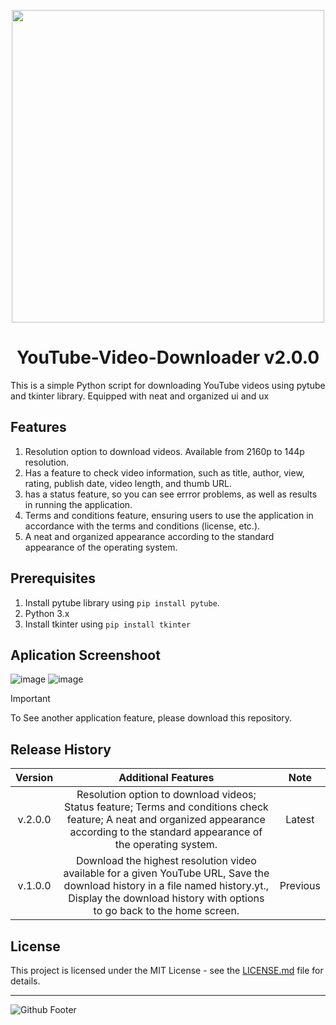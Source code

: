 <p align="center">
<img src="https://github.com/shabir-mp/YouTube-Video-Downloader/assets/133546000/4b2c8a65-0b28-48b0-8e35-036d9bc879c7" width="500"/>
<h1 align="center">YouTube-Video-Downloader v2.0.0</h1>
</p>

This is a simple Python script for downloading YouTube videos using pytube and tkinter library. Equipped with neat and organized ui and ux

## Features
1. Resolution option to download videos. Available from 2160p to 144p resolution.
2. Has a feature to check video information, such as title, author, view, rating, publish date, video length, and thumb URL.
3. has a status feature, so you can see errror problems, as well as results in running the application.
4. Terms and conditions feature, ensuring users to use the application in accordance with the terms and conditions (license, etc.).
5. A neat and organized appearance according to the standard appearance of the operating system.

## Prerequisites
1. Install pytube library using `pip install pytube`.
2. Python 3.x
3. Install tkinter using `pip install tkinter`

## Aplication Screenshoot
![image](https://github.com/shabir-mp/YouTube-Video-Downloader/assets/133546000/4b2c8a65-0b28-48b0-8e35-036d9bc879c7)
![image](https://github.com/shabir-mp/YouTube-Video-Downloader/assets/133546000/7b1030c2-9ec4-4deb-b59e-fa09ad4a6d82)

> [!IMPORTANT]
> To See another application feature, please download this repository.


## Release History
| Version | Additional Features | Note |
| :------: | :------: | :------: |
| v.2.0.0 | Resolution option to download videos; Status feature; Terms and conditions check feature; A neat and organized appearance according to the standard appearance of the operating system.| Latest |
| v.1.0.0 | Download the highest resolution video available for a given YouTube URL, Save the download history in a file named history.yt., Display the download history with options to go back to the home screen.| Previous |

## License
This project is licensed under the MIT License - see the [LICENSE.md](LICENSE.md) file for details.



-----------------------------------------------------------------------------------------
![Github Footer](https://github.com/shabir-mp/Kereta-Api-Indonesia-Booking-System/assets/133546000/c1833fe4-f470-494f-99e7-d583421625be)

